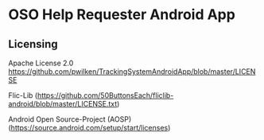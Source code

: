 # OSO Help Requester Android App

## Licensing
Apache License 2.0 https://github.com/pwilken/TrackingSystemAndroidApp/blob/master/LICENSE

Flic-Lib (https://github.com/50ButtonsEach/fliclib-android/blob/master/LICENSE.txt)

Android Open Source-Project (AOSP) (https://source.android.com/setup/start/licenses)

